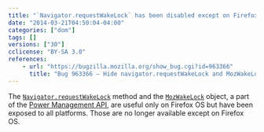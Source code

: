 ```yaml
---
title: "`Navigator.requestWakeLock` has been disabled except on Firefox OS"
date: "2014-03-21T04:50:04-04:00"
categories: ["dom"]
tags: []
versions: ["30"]
cclicense: "BY-SA 3.0"
references:
    - url: "https://bugzilla.mozilla.org/show_bug.cgi?id=963366"
      title: "Bug 963366 – Hide navigator.requestWakeLock and MozWakeLock from the web except on Firefox OS"
---
```

The [`Navigator.requestWakeLock`](https://developer.mozilla.org/en-US/docs/Web/API/Navigator.requestWakeLock) method and the [`MozWakeLock`](https://developer.mozilla.org/en-US/docs/Web/API/MozWakeLock) object, a part of the [Power Management API](https://developer.mozilla.org/en-US/docs/WebAPI/Power_Management), are useful only on Firefox OS but have been exposed to all platforms. Those are no longer available except on Firefox OS.
